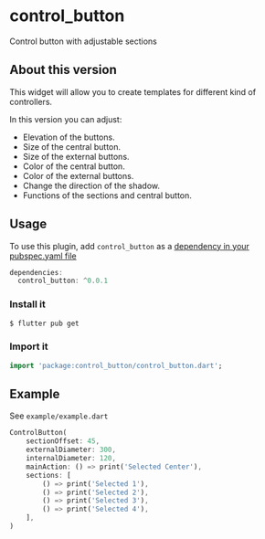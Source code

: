 # control_button

Control button with adjustable sections

## About this version

This widget will allow you to create templates for different kind of controllers.

In this version you can adjust:
- Elevation of the buttons.
- Size of the central button.
- Size of the external buttons.
- Color of the central button.
- Color of the external buttons.
- Change the direction of the shadow.
- Functions of the sections and central button.

## Usage
To use this plugin, add `control_button` as a [dependency in your pubspec.yaml file](https://flutter.io/platform-plugins/)

``` dart
dependencies:
  control_button: ^0.0.1
```

### Install it 

``` bash
$ flutter pub get
```

### Import it 

``` dart
import 'package:control_button/control_button.dart';
```

## Example

See `example/example.dart`

```dart
ControlButton(
    sectionOffset: 45,
    externalDiameter: 300,
    internalDiameter: 120,
    mainAction: () => print('Selected Center'),
    sections: [
        () => print('Selected 1'),
        () => print('Selected 2'),
        () => print('Selected 3'),
        () => print('Selected 4'),
    ],
)
```